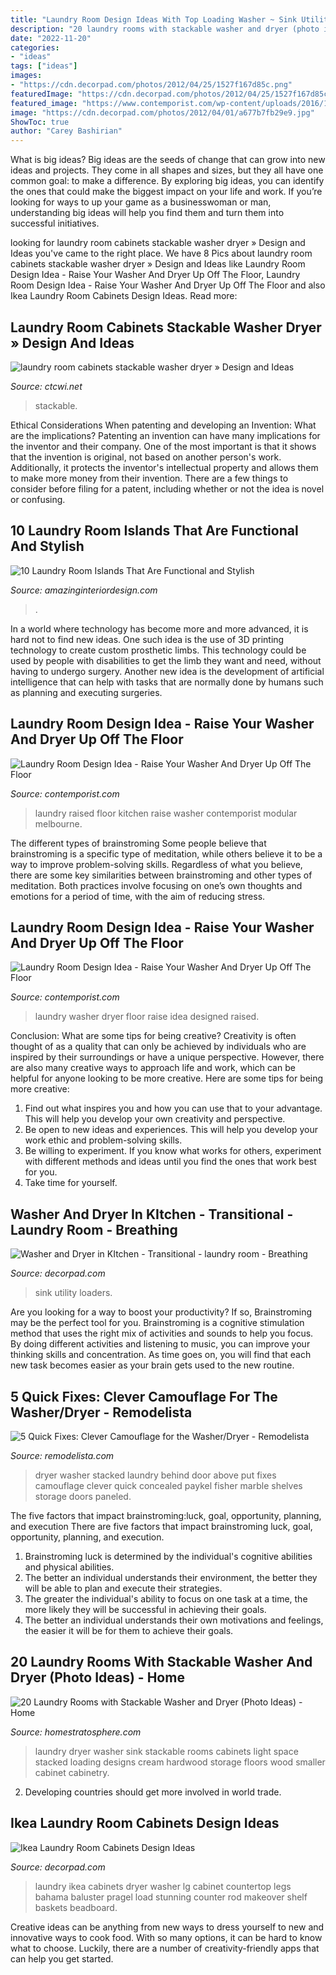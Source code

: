 ```yaml
---
title: "Laundry Room Design Ideas With Top Loading Washer ~ Sink Utility Loaders"
description: "20 laundry rooms with stackable washer and dryer (photo ideas)"
date: "2022-11-20"
categories:
- "ideas"
tags: ["ideas"]
images:
- "https://cdn.decorpad.com/photos/2012/04/25/1527f167d85c.png"
featuredImage: "https://cdn.decorpad.com/photos/2012/04/25/1527f167d85c.png"
featured_image: "https://www.contemporist.com/wp-content/uploads/2016/10/raised-laundry-machines_031016_02-800x1200.jpg"
image: "https://cdn.decorpad.com/photos/2012/04/01/a677b7fb29e9.jpg"
ShowToc: true
author: "Carey Bashirian"
---
```



What is big ideas?
Big ideas are the seeds of change that can grow into new ideas and projects. They come in all shapes and sizes, but they all have one common goal: to make a difference. By exploring big ideas, you can identify the ones that could make the biggest impact on your life and work. If you’re looking for ways to up your game as a businesswoman or man, understanding big ideas will help you find them and turn them into successful initiatives.

	

		
looking for laundry room cabinets stackable washer dryer » Design and Ideas you've came to the right place. We have 8 Pics about laundry room cabinets stackable washer dryer » Design and Ideas like Laundry Room Design Idea - Raise Your Washer And Dryer Up Off The Floor, Laundry Room Design Idea - Raise Your Washer And Dryer Up Off The Floor and also Ikea Laundry Room Cabinets Design Ideas. Read more:
		
    
## Laundry Room Cabinets Stackable Washer Dryer » Design And Ideas

<img loading=lazy src="https://ctcwi.net/uploads/fotos/laundry-room-cabinets-stackable-washer-dryer_968_550_733.jpeg" onerror="this.onerror=null;this.src='https://tse1.mm.bing.net/th?id=OIP.rxgEVm1zPQ5IHPTlnOXzBwHaJ4&amp;pid=15.1';" alt="laundry room cabinets stackable washer dryer » Design and Ideas">

_Source: ctcwi.net_

>stackable. 

	

Ethical Considerations When patenting and developing an Invention: What are the implications?
Patenting an invention can have many implications for the inventor and their company. One of the most important is that it shows that the invention is original, not based on another person's work. Additionally, it protects the inventor's intellectual property and allows them to make more money from their invention. There are a few things to consider before filing for a patent, including whether or not the idea is novel or confusing.

    
## 10 Laundry Room Islands That Are Functional And Stylish

<img loading=lazy src="https://www.amazinginteriordesign.com/wp-content/uploads/2017/08/10-Laundry-Room-Islands-That-Are-Functional-and-Stylish-fi.jpg" onerror="this.onerror=null;this.src='https://tse1.mm.bing.net/th?id=OIP.z3DLQ74PXzP0vMW3CBh9owHaLC&amp;pid=15.1';" alt="10 Laundry Room Islands That Are Functional and Stylish">

_Source: amazinginteriordesign.com_

>. 

	

In a world where technology has become more and more advanced, it is hard not to find new ideas. One such idea is the use of 3D printing technology to create custom prosthetic limbs. This technology could be used by people with disabilities to get the limb they want and need, without having to undergo surgery. Another new idea is the development of artificial intelligence that can help with tasks that are normally done by humans such as planning and executing surgeries.

    
## Laundry Room Design Idea - Raise Your Washer And Dryer Up Off The Floor

<img loading=lazy src="http://www.contemporist.com/wp-content/uploads/2016/10/raised-laundry-machines_031016_06.jpg" onerror="this.onerror=null;this.src='https://tse1.mm.bing.net/th?id=OIP.NNXKL_e438l7lT50VjCl5wHaD4&amp;pid=15.1';" alt="Laundry Room Design Idea - Raise Your Washer And Dryer Up Off The Floor">

_Source: contemporist.com_

>laundry raised floor kitchen raise washer contemporist modular melbourne. 

	

The different types of brainstroming
Some people believe that brainstroming is a specific type of meditation, while others believe it to be a way to improve problem-solving skills. Regardless of what you believe, there are some key similarities between brainstroming and other types of meditation. Both practices involve focusing on one’s own thoughts and emotions for a period of time, with the aim of reducing stress.

    
## Laundry Room Design Idea - Raise Your Washer And Dryer Up Off The Floor

<img loading=lazy src="https://www.contemporist.com/wp-content/uploads/2016/10/raised-laundry-machines_031016_02-800x1200.jpg" onerror="this.onerror=null;this.src='https://tse3.mm.bing.net/th?id=OIP.4FtfeAyjOVU1TZUd7JMocQHaLH&amp;pid=15.1';" alt="Laundry Room Design Idea - Raise Your Washer And Dryer Up Off The Floor">

_Source: contemporist.com_

>laundry washer dryer floor raise idea designed raised. 

	

Conclusion: What are some tips for being creative?
Creativity is often thought of as a quality that can only be achieved by individuals who are inspired by their surroundings or have a unique perspective. However, there are also many creative ways to approach life and work, which can be helpful for anyone looking to be more creative. Here are some tips for being more creative: 
1) Find out what inspires you and how you can use that to your advantage. This will help you develop your own creativity and perspective. 
2) Be open to new ideas and experiences. This will help you develop your work ethic and problem-solving skills. 
3) Be willing to experiment. If you know what works for others, experiment with different methods and ideas until you find the ones that work best for you. 
4) Take time for yourself.

    
## Washer And Dryer In KItchen - Transitional - Laundry Room - Breathing

<img loading=lazy src="https://cdn.decorpad.com/photos/2012/04/25/1527f167d85c.png" onerror="this.onerror=null;this.src='https://tse4.mm.bing.net/th?id=OIP._74TMun48S5qDwuAz6zoFQHaLK&amp;pid=15.1';" alt="Washer and Dryer in KItchen - Transitional - laundry room - Breathing">

_Source: decorpad.com_

>sink utility loaders. 

	

Are you looking for a way to boost your productivity? If so, Brainstroming may be the perfect tool for you. Brainstroming is a cognitive stimulation method that uses the right mix of activities and sounds to help you focus. By doing different activities and listening to music, you can improve your thinking skills and concentration. As time goes on, you will find that each new task becomes easier as your brain gets used to the new routine.

    
## 5 Quick Fixes: Clever Camouflage For The Washer/Dryer - Remodelista

<img loading=lazy src="https://cdn.organized-home.com/wp-content/uploads/2018/01/fisher-paykel-marble-laundry-room-concealed-stacked-washer-dryer-1-733x489.jpg" onerror="this.onerror=null;this.src='https://tse2.mm.bing.net/th?id=OIP.gsQOl6oTv0ERzpYLwKyvbAHaE8&amp;pid=15.1';" alt="5 Quick Fixes: Clever Camouflage for the Washer/Dryer - Remodelista">

_Source: remodelista.com_

>dryer washer stacked laundry behind door above put fixes camouflage clever quick concealed paykel fisher marble shelves storage doors paneled. 

	

The five factors that impact brainstroming:luck, goal, opportunity, planning, and execution
There are five factors that impact brainstroming luck, goal, opportunity, planning, and execution. 
1. Brainstroming luck is determined by the individual's cognitive abilities and physical abilities. 
2. The better an individual understands their environment, the better they will be able to plan and execute their strategies. 
3. The greater the individual's ability to focus on one task at a time, the more likely they will be successful in achieving their goals. 
4. The better an individual understands their own motivations and feelings, the easier it will be for them to achieve their goals. 

    
## 20 Laundry Rooms With Stackable Washer And Dryer (Photo Ideas) - Home

<img loading=lazy src="https://www.homestratosphere.com/wp-content/uploads/2017/03/laundry-mar7-17-6.jpg" onerror="this.onerror=null;this.src='https://tse4.mm.bing.net/th?id=OIP.N4WCnF4dVz338wRIkU134AHaLG&amp;pid=15.1';" alt="20 Laundry Rooms with Stackable Washer and Dryer (Photo Ideas) - Home">

_Source: homestratosphere.com_

>laundry dryer washer sink stackable rooms cabinets light space stacked loading designs cream hardwood storage floors wood smaller cabinet cabinetry. 

	

2. Developing countries should get more involved in world trade.

    
## Ikea Laundry Room Cabinets Design Ideas

<img loading=lazy src="https://cdn.decorpad.com/photos/2012/04/01/a677b7fb29e9.jpg" onerror="this.onerror=null;this.src='https://tse4.mm.bing.net/th?id=OIP.Xw-0xAWHzj3UaeTH0rvjlQHaJ4&amp;pid=15.1';" alt="Ikea Laundry Room Cabinets Design Ideas">

_Source: decorpad.com_

>laundry ikea cabinets dryer washer lg cabinet countertop legs bahama baluster pragel load stunning counter rod makeover shelf baskets beadboard. 

	

Creative ideas can be anything from new ways to dress yourself to new and innovative ways to cook food. With so many options, it can be hard to know what to choose. Luckily, there are a number of creativity-friendly apps that can help you get started.

